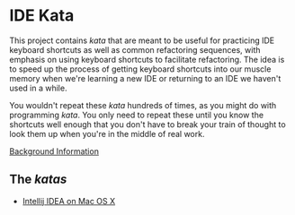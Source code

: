 # IDE Kata

This project contains _kata_ that are meant to be useful for practicing IDE keyboard shortcuts as well as common refactoring sequences, with emphasis on using keyboard shortcuts to facilitate refactoring. The idea is to speed up the process of getting keyboard shortcuts into our muscle memory when we're learning a new IDE or returning to an IDE we haven't used in a while.

You wouldn't repeat these _kata_ hundreds of times, as you might do with programming _kata_. You only need to repeat these until you know the shortcuts well enough that you don't have to break your train of thought to look them up when you're in the middle of real work.

[Background Information](background-info.md)

## The _katas_

- [Intellij IDEA on Mac OS X](ij-osx.md)


